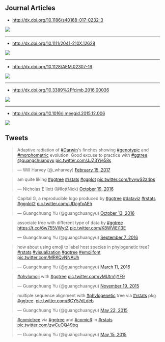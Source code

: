 <!-- addtoany:= -->

<link rel="stylesheet" href="https://guangchuangyu.github.io/css/font-awesome.min.css">

<!-- citation:=HtEfBTGE9r8C:=7268358477862164627 -->


## <i class="fa fa-mortar-board"></i> Journal Articles

+ <http://dx.doi.org/10.1186/s40168-017-0232-3>

![](https://guangchuangyu.github.io/featured_img/ggtree/40168_2017_232_Fig2_HTML.gif)

----

+ <http://dx.doi.org/10.1111/2041-210X.12628>

![](https://guangchuangyu.github.io/featured_img/ggtree/C2mxyBuUcAEt391.jpg)

----

+ <http://dx.doi.org/10.1128/AEM.02307-16>

![](https://guangchuangyu.github.io/featured_img/ggtree/2017-01-21-115646_969x444_scrot.png)

----

+ <http://dx.doi.org/10.3389%2Ffcimb.2016.00036>

![](https://guangchuangyu.github.io/featured_img/ggtree/2016_fcimb-06-00036-g003.jpg)

----

+ <http://dx.doi.org/10.1016/j.meegid.2015.12.006>

![](https://guangchuangyu.github.io/featured_img/ggtree/2015_peiyu_1-s2.0-S1567134815300721-gr1.jpg)


## <i class="fa fa-twitter"></i> Tweets

<blockquote class="twitter-tweet" data-lang="en"><p lang="en" dir="ltr">Adaptive radiation of <a href="https://twitter.com/hashtag/Darwin?src=hash">#Darwin</a>&#39;s finches showing <a href="https://twitter.com/hashtag/genotypic?src=hash">#genotypic</a> and <a href="https://twitter.com/hashtag/morphometric?src=hash">#morphometric</a> evolution. Good excuse to practice with <a href="https://twitter.com/hashtag/ggtree?src=hash">#ggtree</a> <a href="https://twitter.com/guangchuangyu">@guangchuangyu</a> <a href="https://t.co/JJZ3Yje58s">pic.twitter.com/JJZ3Yje58s</a></p>&mdash; Will Harvey (@_wharvey) <a href="https://twitter.com/_wharvey/status/831952966701678592">February 15, 2017</a></blockquote>

<blockquote class="twitter-tweet" data-lang="en"><p lang="en" dir="ltr">am quite liking <a href="https://twitter.com/hashtag/ggtree?src=hash">#ggtree</a> <a href="https://twitter.com/hashtag/rstats?src=hash">#rstats</a> <a href="https://twitter.com/hashtag/ggplot?src=hash">#ggplot</a> <a href="https://t.co/hvywS2z4ps">pic.twitter.com/hvywS2z4ps</a></p>&mdash; Nicholas E Ilott (@IlottNick) <a href="https://twitter.com/IlottNick/status/788751417746059264">October 19, 2016</a></blockquote>

<blockquote class="twitter-tweet" data-lang="en"><p lang="es" dir="ltr">Capital G, a reproducible logo produced by <a href="https://twitter.com/hashtag/ggtree?src=hash">#ggtree</a> <a href="https://twitter.com/hashtag/dataviz?src=hash">#dataviz</a> <a href="https://twitter.com/hashtag/rstats?src=hash">#rstats</a> <a href="https://twitter.com/hashtag/ggplot2?src=hash">#ggplot2</a> <a href="https://t.co/lJDcgfxAEh">pic.twitter.com/lJDcgfxAEh</a></p>&mdash; Guangchuang Yu (@guangchuangyu) <a href="https://twitter.com/guangchuangyu/status/786429360823644160">October 13, 2016</a></blockquote>

<blockquote class="twitter-tweet" data-lang="en"><p lang="en" dir="ltr">associate tree with different type of data by <a href="https://twitter.com/hashtag/ggtree?src=hash">#ggtree</a> <a href="https://t.co/6w755VWytZ">https://t.co/6w755VWytZ</a> <a href="https://t.co/K8WViEi13E">pic.twitter.com/K8WViEi13E</a></p>&mdash; Guangchuang Yu (@guangchuangyu) <a href="https://twitter.com/guangchuangyu/status/773359054924095488">September 7, 2016</a></blockquote>

<blockquote class="twitter-tweet" data-lang="en"><p lang="en" dir="ltr">how about using emoji to label host species in phylogenetic tree? <a href="https://twitter.com/hashtag/rstats?src=hash">#rstats</a> <a href="https://twitter.com/hashtag/visualization?src=hash">#visualization</a> <a href="https://twitter.com/hashtag/ggtree?src=hash">#ggtree</a> <a href="https://twitter.com/hashtag/emojifont?src=hash">#emojifont</a> <a href="https://t.co/MRKQvNNAUh">pic.twitter.com/MRKQvNNAUh</a></p>&mdash; Guangchuang Yu (@guangchuangyu) <a href="https://twitter.com/guangchuangyu/status/708160510441566211">March 11, 2016</a></blockquote>

<blockquote class="twitter-tweet" data-lang="en"><p lang="en" dir="ltr"><a href="https://twitter.com/hashtag/phylomoji?src=hash">#phylomoji</a> with <a href="https://twitter.com/hashtag/ggtree?src=hash">#ggtree</a> <a href="https://t.co/yMUtm1jYF9">pic.twitter.com/yMUtm1jYF9</a></p>&mdash; Guangchuang Yu (@guangchuangyu) <a href="https://twitter.com/guangchuangyu/status/667337429704011777">November 19, 2015</a></blockquote>

<blockquote class="twitter-tweet" data-lang="en"><p lang="en" dir="ltr">multiple sequence alignment with <a href="https://twitter.com/hashtag/phylogenetic?src=hash">#phylogenetic</a> tree via <a href="https://twitter.com/hashtag/rstats?src=hash">#rstats</a> pkg <a href="https://twitter.com/hashtag/ggtree?src=hash">#ggtree</a>. <a href="http://t.co/6CY57dLdeb">pic.twitter.com/6CY57dLdeb</a></p>&mdash; Guangchuang Yu (@guangchuangyu) <a href="https://twitter.com/guangchuangyu/status/601676060254605312">May 22, 2015</a></blockquote>

<blockquote class="twitter-tweet" data-lang="en"><p lang="en" dir="ltr"><a href="https://twitter.com/hashtag/comictree?src=hash">#comictree</a> via <a href="https://twitter.com/hashtag/ggtree?src=hash">#ggtree</a> and <a href="https://twitter.com/hashtag/comicR?src=hash">#comicR</a> in <a href="https://twitter.com/hashtag/rstats?src=hash">#rstats</a> <a href="http://t.co/zwCuOQ49bq">pic.twitter.com/zwCuOQ49bq</a></p>&mdash; Guangchuang Yu (@guangchuangyu) <a href="https://twitter.com/guangchuangyu/status/599078224576942080">May 15, 2015</a></blockquote>

<script async src="//platform.twitter.com/widgets.js" charset="utf-8"></script>



